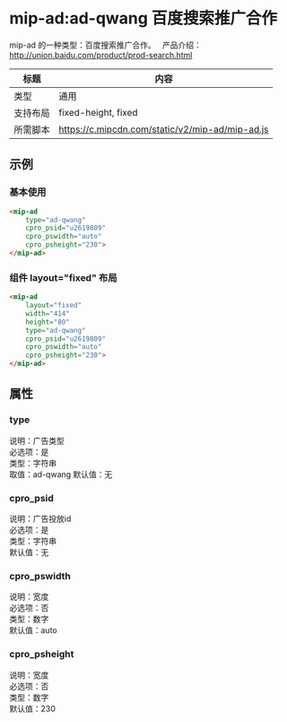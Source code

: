 # mip-ad:ad-qwang 百度搜索推广合作

mip-ad 的一种类型：百度搜索推广合作。  
产品介绍：http://union.baidu.com/product/prod-search.html

标题|内容
----|----
类型|通用
支持布局|fixed-height, fixed
所需脚本|https://c.mipcdn.com/static/v2/mip-ad/mip-ad.js

## 示例

### 基本使用

```html
<mip-ad 
	type="ad-qwang" 
	cpro_psid="u2619809" 
	cpro_pswidth="auto" 
	cpro_psheight="230">
</mip-ad>
```

### 组件 layout="fixed" 布局

```html
<mip-ad 
	layout="fixed" 
	width="414" 
	height="80" 
	type="ad-qwang" 
	cpro_psid="u2619809" 
	cpro_pswidth="auto" 
	cpro_psheight="230">
</mip-ad>
```

## 属性

### type

说明：广告类型  
必选项：是  
类型：字符串  
取值：ad-qwang 
默认值：无

### cpro_psid

说明：广告投放id  
必选项：是  
类型：字符串  
默认值：无

### cpro_pswidth

说明：宽度  
必选项：否  
类型：数字  
默认值：auto

### cpro_psheight

说明：宽度  
必选项：否  
类型：数字  
默认值：230
